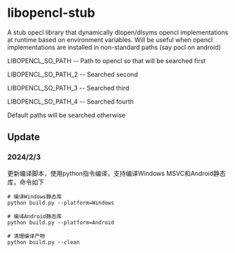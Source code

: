 libopencl-stub
==============

A stub opecl library that dynamically dlopen/dlsyms opencl implementations at runtime based on environment variables. Will be useful when opencl implementations are installed in non-standard paths (say pocl on android)



 LIBOPENCL_SO_PATH      -- Path to opencl so that will be searched first

 LIBOPENCL_SO_PATH_2    -- Searched second

 LIBOPENCL_SO_PATH_3    -- Searched third

 LIBOPENCL_SO_PATH_4    -- Searched fourth

 

Default paths will be searched otherwise



## Update

### 2024/2/3

更新编译脚本，使用python指令编译，支持编译Windows MSVC和Android静态库，命令如下

```shell
# 编译Windows静态库
python build.py --platform=Windows

# 编译Android静态库
python build.py --platform=Android

# 清理编译产物
python build.py --clean
```



